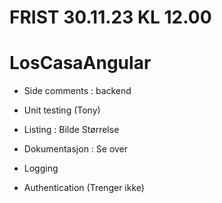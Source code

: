 # FRIST 30.11.23 KL 12.00
# LosCasaAngular 

- Side comments : backend
- Unit testing (Tony)
- Listing : Bilde Størrelse
- Dokumentasjon : Se over
- Logging
  
- Authentication  (Trenger ikke)

